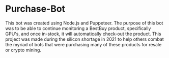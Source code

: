 # Purchase-Bot
This bot was created using Node.js and Puppeteer. The purpose of this bot was to be able to continue monitoring a BestBuy product, specifically GPU's, and once in-stock, it will automatically check-out the product. This project was made during the silicon shortage in 2021 to help others combat the myriad of bots that were purchasing many of these products for resale or crypto mining.
